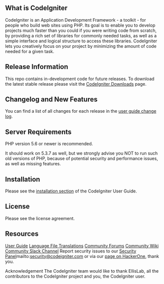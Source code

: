 
## What is CodeIgniter
CodeIgniter is an Application Development Framework - a toolkit - for people who build web sites using PHP. Its goal is to enable you to develop projects much faster than you could if you were writing code from scratch, by providing a rich set of libraries for commonly needed tasks, as well as a simple interface and logical structure to access these libraries. CodeIgniter lets you creatively focus on your project by minimizing the amount of code needed for a given task.

## Release Information
This repo contains in-development code for future releases. To download the latest stable release please visit the [CodeIgniter Downloads](https://codeigniter.com/download) page.

## Changelog and New Features
You can find a list of all changes for each release in the [user guide change log](https://github.com/bcit-ci/CodeIgniter/blob/develop/user_guide_src/source/changelog.rst).

## Server Requirements
PHP version 5.6 or newer is recommended.

It should work on 5.3.7 as well, but we strongly advise you NOT to run such old versions of PHP, because of potential security and performance issues, as well as missing features.

## Installation
Please see the [installation section](https://codeigniter.com/user_guide/installation/index.html) of the CodeIgniter User Guide.

## License
Please see the license agreement.

## Resources
[User Guide](https://codeigniter.com/docs)
[Language File Translations](https://github.com/bcit-ci/codeigniter3-translations)
[Community Forums](https://forum.codeigniter.com/)
[Community Wiki](https://github.com/bcit-ci/CodeIgniter/wiki)
[Community Slack Channel](https://codeigniterchat.slack.com/)
Report security issues to our [Security Panel]()mailto:security@codeigniter.com or via our [page on HackerOne](https://hackerone.com/codeigniter), thank you.

Acknowledgement
The CodeIgniter team would like to thank EllisLab, all the contributors to the CodeIgniter project and you, the CodeIgniter user.